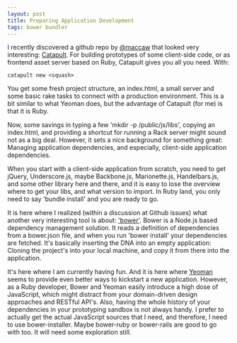 ```yaml
---
layout: post
title: Preparing Application Development
tags: bower bundler
---
```

I recently discovered a github repo by [@maccaw](https://twitter.com/maccaw) that looked very interesting: [Catapult](https://github.com/maccman/catapult). For building prototypes of some client-side code, or as frontend asset server based on Ruby, Catapult gives you all you need. With:

    catapult new <squash>

You get some fresh project structure, an index.html, a small server and some basic rake tasks to connect with a production environment. This is a bit similar to what Yeoman does, but the advantage of Catapult (for me) is that it is Ruby.

Now, some savings in typing a few 'mkdir -p /public/js/libs', copying an index.html, and providing a shortcut for running a Rack server might sound not as a big deal. However, it sets a nice background for something great: Managing application dependencies, and especially, client-side application dependencies.

When you start with a client-side application from scratch, you need to get jQuery, Underscore.js, maybe Backbone.js, Marionette.js, Handelbars.js, and some other library here and there, and it is easy to lose the overview where to get your libs, and what version to import. In Ruby land, you only need to say 'bundle install' and you are ready to go.

It is here where I realized (within a discussion at Github issues) what another very interesting tool is about: ['bower'](https://github.com/bower/bower). Bower is a Node.js based dependency management solution. It reads a definition of dependencies from a bower.json file, and when you run 'bower install' your dependencies are fetched. It's basically inserting the DNA into an empty application: Cloning the project's into your local machine, and copy it from there into the application.

It's here where I am currently having fun. And it is here where [Yeoman](https://github.com/yeoman) seems to provide even better ways to kickstart a new application. However, as a Ruby developer, Bower and Yeoman easily introduce a high dose of JavaScript, which might distract from your domain-driven design approaches and RESTful API's. Also, having the whole history of your dependencies in your prototyping sandbox is not always handy. I prefer to actually get the actual JavaScript sources that I need, and therefore, I need to use bower-installer. Maybe bower-ruby or bower-rails are good to go with too. It will need some exploration still.


